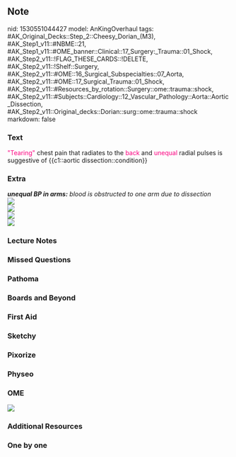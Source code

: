 ## Note
nid: 1530551044427
model: AnKingOverhaul
tags: #AK_Original_Decks::Step_2::Cheesy_Dorian_(M3), #AK_Step1_v11::#NBME::21, #AK_Step1_v11::#OME_banner::Clinical::17_Surgery:_Trauma::01_Shock, #AK_Step2_v11::!FLAG_THESE_CARDS::!DELETE, #AK_Step2_v11::!Shelf::Surgery, #AK_Step2_v11::#OME::16_Surgical_Subspecialties::07_Aorta, #AK_Step2_v11::#OME::17_Surgical_Trauma::01_Shock, #AK_Step2_v11::#Resources_by_rotation::Surgery::ome::trauma::shock, #AK_Step2_v11::#Subjects::Cardiology::12_Vascular_Pathology::Aorta::Aortic_Dissection, #AK_Step2_v11::Original_decks::Dorian::surg::ome::trauma::shock
markdown: false

### Text
<font color="#FC0280">"Tearing"</font> chest pain that radiates to
the <font color="#FC0280">back</font> and <font color=
"#FC0280">unequal</font> radial pulses is suggestive of
{{c1::aortic dissection::condition}}

### Extra
<div>
  <i><b>unequal BP in arms:</b> blood is obstructed to one arm due
  to dissection</i>
</div>
<div><img src="paste-152819231358979.jpg"></div>
<div><img src="paste-152711857176579.jpg"></div>
<div><img src="paste-152879360901123.jpg"></div>
<div><img src="paste-152845001162755.jpg"></div>

### Lecture Notes


### Missed Questions


### Pathoma


### Boards and Beyond


### First Aid


### Sketchy


### Pixorize


### Physeo


### OME
<div class="ome-widget">
  <a href=
  "https://onlinemeded.org/spa/surgery-trauma/shock/acquire?ref=anki">
  <img src="_OME_AnkiFlashcards_Lesson_1.png"></a>
</div>

### Additional Resources


### One by one

